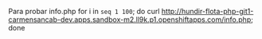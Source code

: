Para probar info.php
for i in `seq 1 100`; do curl http://hundir-flota-php-git1-carmensancab-dev.apps.sandbox-m2.ll9k.p1.openshiftapps.com/info.php; done

